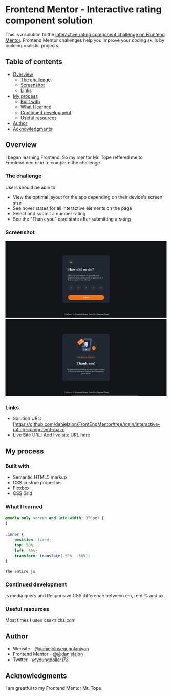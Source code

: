 # Frontend Mentor - Interactive rating component solution

This is a solution to the [Interactive rating component challenge on Frontend Mentor](https://www.frontendmentor.io/challenges/interactive-rating-component-koxpeBUmI). Frontend Mentor challenges help you improve your coding skills by building realistic projects. 

## Table of contents

- [Overview](#overview)
  - [The challenge](#the-challenge)
  - [Screenshot](#screenshot)
  - [Links](#links)
- [My process](#my-process)
  - [Built with](#built-with)
  - [What I learned](#what-i-learned)
  - [Continued development](#continued-development)
  - [Useful resources](#useful-resources)
- [Author](#author)
- [Acknowledgments](#acknowledgments)

## Overview
I began learning Frontend. So my mentor Mr. Tope reffered me to Frontendmentor.io to complete the challenge
### The challenge

Users should be able to:

- View the optimal layout for the app depending on their device's screen size
- See hover states for all interactive elements on the page
- Select and submit a number rating
- See the "Thank you" card state after submitting a rating

### Screenshot

![](./screenshot.PNG)
![](./screenshot1.PNG)

### Links

- Solution URL: [https://github.com/danielzion/FrontEndMentor/tree/main/interactive-rating-component-main]
- Live Site URL: [Add live site URL here](https://your-live-site-url.com)

## My process

### Built with

- Semantic HTML5 markup
- CSS custom properties
- Flexbox
- CSS Grid

### What I learned

```css
@media only screen and (min-width: 376px) {
}

.inner {
    position: fixed;
    top: 50%;
    left: 50%;
    transform: translate(-50%, -50%);
}
```
```js
The entire js
```

### Continued development

js
media query and Responsive CSS
difference between em, rem % and px.

### Useful resources

Most times I used css-tricks.com


## Author

- Website - [@danielolusegunolaniyan](https://www.linkedin.com/in/danielolusegunolaniyan)
- Frontend Mentor - [@@danielzion](https://www.frontendmentor.io/profile/@danielzion)
- Twitter - [@youngdollar173](https://www.twitter.com/youngdollar173)

## Acknowledgments

I am greatful to my Frontend Mentor Mr. Tope


